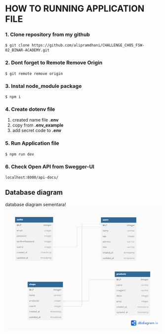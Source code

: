 # HOW TO RUNNING APPLICATION FILE

### 1. Clone repository from my github

```shel
$ git clone https://github.com/alipramdhani/CHALLENGE_CH05_FSW-02_BINAR-ACADEMY.git
```

### 2. Dont forget to Remote Remove Origin

```shel
$ git remote remove origin
```

### 3. Instal node_module package

```shel
$ npm i
```

### 4. Create dotenv file

1. created name file **.env**
2. copy from **.env_example**
3. add secret code to **.env**

### 5. Run Application file

```shel
$ npm run dev
```

### 6. Check Open API from Swegger-UI

```shel
localhost:8000/api-docs/
```

## Database diagram

database diagram sementara!
![My Image](/public/img/db-diagram.png)
